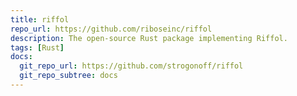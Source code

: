 ```yaml
---
title: riffol
repo_url: https://github.com/riboseinc/riffol
description: The open-source Rust package implementing Riffol.
tags: [Rust]
docs:
  git_repo_url: https://github.com/strogonoff/riffol
  git_repo_subtree: docs
---
```

